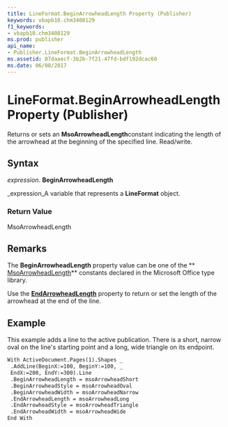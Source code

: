 ```yaml
---
title: LineFormat.BeginArrowheadLength Property (Publisher)
keywords: vbapb10.chm3408129
f1_keywords:
- vbapb10.chm3408129
ms.prod: publisher
api_name:
- Publisher.LineFormat.BeginArrowheadLength
ms.assetid: 87daaecf-3b2b-7f21-47fd-bdf192dcac60
ms.date: 06/08/2017
---
```



# LineFormat.BeginArrowheadLength Property (Publisher)

Returns or sets an **MsoArrowheadLength**constant indicating the length of the arrowhead at the beginning of the specified line. Read/write.


## Syntax

 _expression_. **BeginArrowheadLength**

 _expression_A variable that represents a **LineFormat** object.


### Return Value

MsoArrowheadLength


## Remarks

The **BeginArrowheadLength** property value can be one of the ** [MsoArrowheadLength](http://msdn.microsoft.com/library/e39957f3-ffdd-17fe-dc60-1c3f8c5b14ce%28Office.15%29.aspx)** constants declared in the Microsoft Office type library.

Use the **[EndArrowheadLength](lineformat-endarrowheadlength-property-publisher.md)** property to return or set the length of the arrowhead at the end of the line.


## Example

This example adds a line to the active publication. There is a short, narrow oval on the line's starting point and a long, wide triangle on its endpoint.


```vb
With ActiveDocument.Pages(1).Shapes _ 
 .AddLine(BeginX:=100, BeginY:=100, _ 
 EndX:=200, EndY:=300).Line 
 .BeginArrowheadLength = msoArrowheadShort 
 .BeginArrowheadStyle = msoArrowheadOval 
 .BeginArrowheadWidth = msoArrowheadNarrow 
 .EndArrowheadLength = msoArrowheadLong 
 .EndArrowheadStyle = msoArrowheadTriangle 
 .EndArrowheadWidth = msoArrowheadWide 
End With 

```



